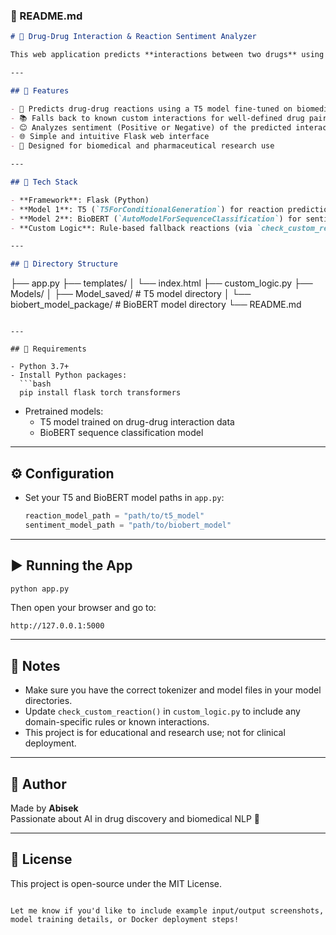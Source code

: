 

### 📄 README.md 

```markdown
# 💊 Drug-Drug Interaction & Reaction Sentiment Analyzer

This web application predicts **interactions between two drugs** using a **T5-based reaction generation model** and assesses the **sentiment of the predicted interaction** with a **BioBERT-based classifier**. It provides insights into whether the interaction is potentially positive or adverse, along with a confidence score.

---

## 🧠 Features

- 🔬 Predicts drug-drug reactions using a T5 model fine-tuned on biomedical data
- 📚 Falls back to known custom interactions for well-defined drug pairs
- 😊 Analyzes sentiment (Positive or Negative) of the predicted interaction using BioBERT
- 🌐 Simple and intuitive Flask web interface
- 🧪 Designed for biomedical and pharmaceutical research use

---

## 🚀 Tech Stack

- **Framework**: Flask (Python)
- **Model 1**: T5 (`T5ForConditionalGeneration`) for reaction prediction
- **Model 2**: BioBERT (`AutoModelForSequenceClassification`) for sentiment analysis
- **Custom Logic**: Rule-based fallback reactions (via `check_custom_reaction()`)

---

## 📁 Directory Structure

```
├── app.py
├── templates/
│   └── index.html
├── custom_logic.py
├── Models/
│   ├── Model_saved/             # T5 model directory
│   └── biobert_model_package/   # BioBERT model directory
└── README.md
```

---

## 🧪 Requirements

- Python 3.7+
- Install Python packages:
  ```bash
  pip install flask torch transformers
  ```

- Pretrained models:
  - T5 model trained on drug-drug interaction data
  - BioBERT sequence classification model

---

## ⚙️ Configuration

- Set your T5 and BioBERT model paths in `app.py`:
  ```python
  reaction_model_path = "path/to/t5_model"
  sentiment_model_path = "path/to/biobert_model"
  ```

---

## ▶️ Running the App

```bash
python app.py
```

Then open your browser and go to:
```
http://127.0.0.1:5000
```

---

## 📌 Notes

- Make sure you have the correct tokenizer and model files in your model directories.
- Update `check_custom_reaction()` in `custom_logic.py` to include any domain-specific rules or known interactions.
- This project is for educational and research use; not for clinical deployment.

---

## 🧠 Author

Made by **Abisek**  
Passionate about AI in drug discovery and biomedical NLP 🌱

---

## 📜 License

This project is open-source under the MIT License.
```

Let me know if you'd like to include example input/output screenshots, model training details, or Docker deployment steps!
